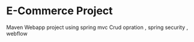 # E-Commerce Project
Maven Webapp project using spring mvc 
Crud opration , spring security , webflow 

  